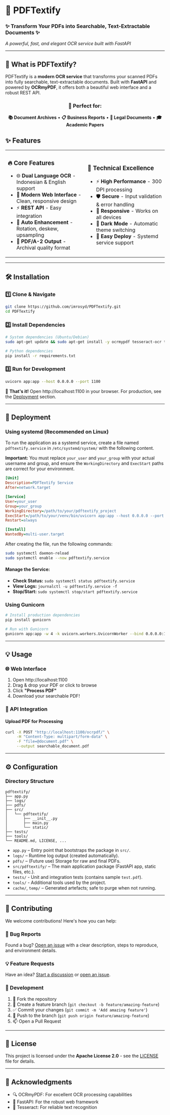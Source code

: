 # 📄 PDFTextify

### ✨ Transform Your PDFs into Searchable, Text-Extractable Documents ✨

*A powerful, fast, and elegant OCR service built with FastAPI*

---

## 🎯 What is PDFTextify?

PDFTextify is a **modern OCR service** that transforms your scanned PDFs into fully searchable, text-extractable documents. Built with **FastAPI** and powered by **OCRmyPDF**, it offers both a beautiful web interface and a robust REST API.

<div align="center">

### 🌟 Perfect for:
**📚 Document Archives** • **📋 Business Reports** • **📄 Legal Documents** • **🎓 Academic Papers**

</div>

## ✨ Features

<table>
<tr>
<td width="50%">

### 🔥 **Core Features**
- 🌐 **Dual Language OCR** - Indonesian & English support
- 🎨 **Modern Web Interface** - Clean, responsive design
- ⚡ **REST API** - Easy integration
- 🔄 **Auto Enhancement** - Rotation, deskew, upsampling
- 📁 **PDF/A-2 Output** - Archival quality format

</td>
<td width="50%">

### 🚀 **Technical Excellence**
- ⚡ **High Performance** - 300 DPI processing
- 🛡️ **Secure** - Input validation & error handling
- 📱 **Responsive** - Works on all devices
- 🌙 **Dark Mode** - Automatic theme switching
- 🔧 **Easy Deploy** - Systemd service support

</td>
</tr>
</table>

---

## 🛠️ Installation

### 1️⃣ Clone & Navigate
```bash
git clone https://github.com/imrosyd/PDFTextify.git
cd PDFTextify
```

### 2️⃣ Install Dependencies
```bash
# System dependencies (Ubuntu/Debian)
sudo apt-get update && sudo apt-get install -y ocrmypdf tesseract-ocr tesseract-ocr-ind tesseract-ocr-eng

# Python dependencies
pip install -r requirements.txt
```

### 3️⃣ Run for Development
```bash
uvicorn app:app --host 0.0.0.0 --port 1100
```
🎉 **That's it!** Open http://localhost:1100 in your browser. For production, see the [Deployment](#-deployment) section.

---

## 🚀 Deployment

### Using systemd (Recommended on Linux)

To run the application as a systemd service, create a file named `pdftextify.service` in `/etc/systemd/system/` with the following content.

**Important:** You must replace `your_user` and `your_group` with your actual username and group, and ensure the `WorkingDirectory` and `ExecStart` paths are correct for your environment.

```ini
[Unit]
Description=PDFTextify Service
After=network.target

[Service]
User=your_user
Group=your_group
WorkingDirectory=/path/to/your/pdftextify_project
ExecStart=/path/to/your/venv/bin/uvicorn app:app --host 0.0.0.0 --port 1100
Restart=always

[Install]
WantedBy=multi-user.target
```

After creating the file, run the following commands:

```bash
sudo systemctl daemon-reload
sudo systemctl enable --now pdftextify.service
```

#### Manage the Service:
- **Check Status:** `sudo systemctl status pdftextify.service`
- **View Logs:** `journalctl -u pdftextify.service -f`
- **Stop/Start:** `sudo systemctl stop/start pdftextify.service`

### Using Gunicorn
```bash
# Install production dependencies
pip install gunicorn

# Run with Gunicorn
gunicorn app:app -w 4 -k uvicorn.workers.UvicornWorker --bind 0.0.0.0:1100
```

---

## 💡 Usage

### 🌐 Web Interface
1. Open http://localhost:1100
2. Drag & drop your PDF or click to browse
3. Click **"Process PDF"**
4. Download your searchable PDF!

### 🔌 API Integration

#### Upload PDF for Processing
```bash
curl -X POST "http://localhost:1100/ocrpdf/" \
     -H "Content-Type: multipart/form-data" \
     -F "file=@document.pdf" \
     --output searchable_document.pdf
```

---
## ⚙️ Configuration

### Directory Structure

```
pdftextify/
├── app.py
├── logs/
├── pdfs/
├── src/
│   └── pdftextify/
│       ├── __init__.py
│       ├── main.py
│       └── static/
├── tests/
├── tools/
└── README.md, LICENSE, ...
```

 * `app.py` – Entry point that bootstraps the package in `src/`.
 * `logs/` – Runtime log output (created automatically).
 * `pdfs/` – (Future use) Storage for raw and final PDFs.
 * `src/pdftextify/` – The main application package (FastAPI app, static files, etc.).
 * `tests/` - Unit and integration tests (contains sample `test.pdf`).
 * `tools/` - Additional tools used by the project.
 * `cache/`, `temp/` – Generated artefacts; safe to purge when not running.

---

## 🤝 Contributing

We welcome contributions! Here's how you can help:

### 🐛 Bug Reports
Found a bug? [Open an issue](https://github.com/imrosyd/PDFTextify/issues) with a clear description, steps to reproduce, and environment details.

### 💡 Feature Requests
Have an idea? [Start a discussion](https://github.com/imrosyd/PDFTextify/discussions) or [open an issue](https://github.com/imrosyd/PDFTextify/issues).

### 🔧 Development
1. 🍴 Fork the repository
2. 🌿 Create a feature branch (`git checkout -b feature/amazing-feature`)
3. ✅ Commit your changes (`git commit -m 'Add amazing feature'`)
4. 🚀 Push to the branch (`git push origin feature/amazing-feature`)
5. 📫 Open a Pull Request

---

## 📄 License

This project is licensed under the **Apache License 2.0** - see the [LICENSE](LICENSE) file for details.

---

## 🙏 Acknowledgments

 * 🔍 OCRmyPDF: For excellent OCR processing capabilities
 * 🐍 FastAPI: For the robust web framework
 * 🎨 Tesseract: For reliable text recognition
